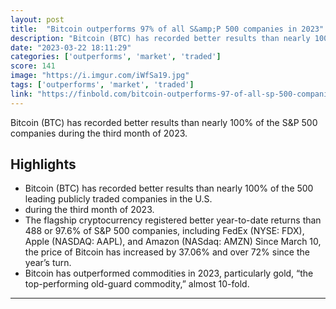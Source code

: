 ```yaml
---
layout: post
title:  "Bitcoin outperforms 97% of all S&amp;P 500 companies in 2023"
description: "Bitcoin (BTC) has recorded better results than nearly 100% of the S&P 500 companies during the third month of 2023."
date: "2023-03-22 18:11:29"
categories: ['outperforms', 'market', 'traded']
score: 141
image: "https://i.imgur.com/iWfSa19.jpg"
tags: ['outperforms', 'market', 'traded']
link: "https://finbold.com/bitcoin-outperforms-97-of-all-sp-500-companies-in-2023/"
---
```


Bitcoin (BTC) has recorded better results than nearly 100% of the S&P 500 companies during the third month of 2023.

## Highlights

- Bitcoin (BTC) has recorded better results than nearly 100% of the 500 leading publicly traded companies in the U.S.
- during the third month of 2023.
- The flagship cryptocurrency registered better year-to-date returns than 488 or 97.6% of S&P 500 companies, including FedEx (NYSE: FDX), Apple (NASDAQ: AAPL), and Amazon (NASdaq: AMZN) Since March 10, the price of Bitcoin has increased by 37.06% and over 72% since the year’s turn.
- Bitcoin has outperformed commodities in 2023, particularly gold, “the top-performing old-guard commodity,” almost 10-fold.

---
